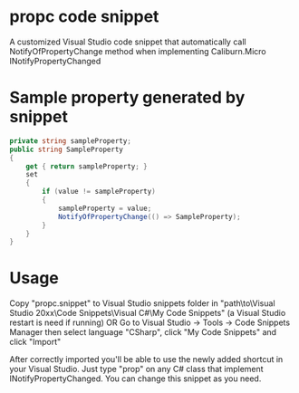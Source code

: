 # propc code snippet
A customized Visual Studio code snippet that automatically call NotifyOfPropertyChange method when implementing Caliburn.Micro INotifyPropertyChanged

# Sample property generated by snippet
```csharp
private string sampleProperty;
public string SampleProperty
{
    get { return sampleProperty; }
    set
    {
        if (value != sampleProperty)
        {
            sampleProperty = value;
            NotifyOfPropertyChange(() => SampleProperty);
        }
    }
}
```


# Usage
Copy "propc.snippet" to Visual Studio snippets folder in "path\to\Visual Studio 20xx\Code Snippets\Visual C#\My Code Snippets" (a Visual Studio restart is need if running)
OR
Go to Visual Studio -> Tools -> Code Snippets Manager then select language "CSharp", click "My Code Snippets" and click "Import"

After correctly imported you'll be able to use the newly added shortcut in your Visual Studio. Just type "prop" on any C# class that implement INotifyPropertyChanged. You can change this snippet as you need.
